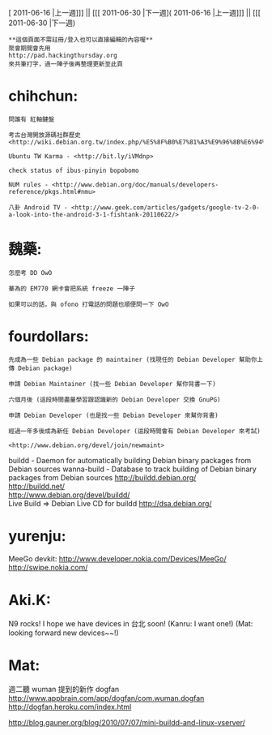 [ 2011-06-16 |上一週]]] || [[[ 2011-06-30 |下一週]( 2011-06-16 |上一週]]] || [[[ 2011-06-30 |下一週)




    **這個頁面不需註冊/登入也可以直接編輯的內容喔**
    聚會期間會先用 
    http://pad.hackingthursday.org
    來共筆打字，過一陣子後再整理更新至此頁


# chihchun:


    問誰有 紅軸鍵盤

    考古台灣開放源碼社群歷史  <http://wiki.debian.org.tw/index.php/%E5%8F%B0%E7%81%A3%E9%96%8B%E6%94%BE%E6%BA%90%E7%A2%BC%E7%A4%BE%E7%BE%A4>  

    Ubuntu TW Karma - <http://bit.ly/iVMdnp>   

    check status of ibus-pinyin bopobomo

    NUM rules - <http://www.debian.org/doc/manuals/developers-reference/pkgs.html#nmu>  

    八卦 Android TV - <http://www.geek.com/articles/gadgets/google-tv-2-0-a-look-into-the-android-3-1-fishtank-20110622/>  

# 魏藥:


    怎麼考 DD OwO

    華為的 EM770 網卡會把系統 freeze 一陣子

    如果可以的話，與 ofono 打電話的問題也順便問一下 OwO

# fourdollars:


    先成為一些 Debian package 的 maintainer (找現任的 Debian Developer 幫助你上傳 Debian package)

    申請 Debian Maintainer (找一些 Debian Developer 幫你背書一下)

    六個月後 (這段時間盡量學習跟認識新的 Debian Developer 交換 GnuPG)

    申請 Debian Developer (也是找一些 Debian Developer 來幫你背書)

    經過一年多後成為新任 Debian Developer (這段時間會有 Debian Developer 來考試)

    <http://www.debian.org/devel/join/newmaint>  

buildd - Daemon for automatically building Debian binary packages from Debian sources
wanna-build - Database to track building of Debian binary packages from Debian sources
<http://buildd.debian.org/>  
<http://buildd.net/>  
<http://www.debian.org/devel/buildd/>  
Live Build => Debian Live CD for buildd
<http://dsa.debian.org/>  

# yurenju:

MeeGo devkit: <http://www.developer.nokia.com/Devices/MeeGo/>  
<http://swipe.nokia.com/>  

# Aki.K:

N9 rocks! I hope we have devices in 台北 soon!
(Kanru: I want one!)
(Mat: looking forward new devices~~!)

# Mat:


週二聽 wuman 提到的新作 dogfan
<http://www.appbrain.com/app/dogfan/com.wuman.dogfan>  
<http://dogfan.heroku.com/index.html>  

<http://blog.gauner.org/blog/2010/07/07/mini-buildd-and-linux-vserver/>  